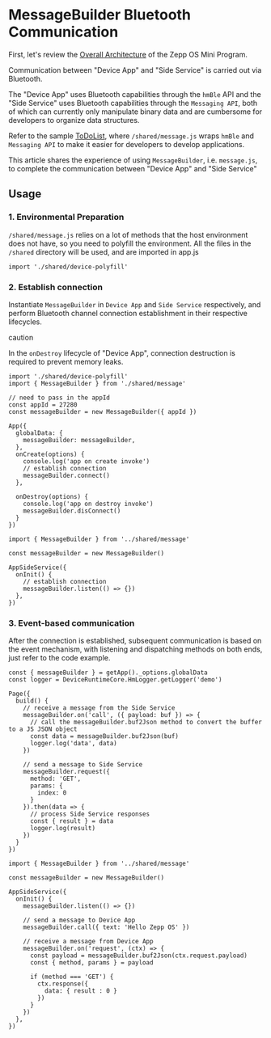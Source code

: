 
# MessageBuilder Bluetooth Communication

First, let's review the [Overall Architecture](/docs/1.0/guides/architecture/arc/) of the Zepp OS Mini Program.

Communication between "Device App" and "Side Service" is carried out via Bluetooth.

The "Device App" uses Bluetooth capabilities through the `hmBle` API and the "Side Service" uses Bluetooth capabilities through the `Messaging API`, both of which can currently only manipulate binary data and are cumbersome for developers to organize data structures.

Refer to the sample [ToDoList](/docs/1.0/samples/app/toDoList/), where `/shared/message.js` wraps `hmBle` and `Messaging API` to make it easier for developers to develop applications.

This article shares the experience of using `MessageBuilder`, i.e. `message.js`, to complete the communication between "Device App" and "Side Service"

## Usage[​](/docs/1.0/guides/best-practice/bluetooth-communication/#usage "Direct link to Usage")

### 1. Environmental Preparation[​](/docs/1.0/guides/best-practice/bluetooth-communication/#1-environmental-preparation "Direct link to 1. Environmental Preparation")

`/shared/message.js` relies on a lot of methods that the host environment does not have, so you need to polyfill the environment. All the files in the `/shared` directory will be used, and are imported in app.js

```
import './shared/device-polyfill'  

```
### 2. Establish connection[​](/docs/1.0/guides/best-practice/bluetooth-communication/#2-establish-connection "Direct link to 2. Establish connection")

Instantiate `MessageBuilder` in `Device App` and `Side Service` respectively, and perform Bluetooth channel connection establishment in their respective lifecycles.

caution

In the `onDestroy` lifecycle of "Device App", connection destruction is required to prevent memory leaks.


```
import './shared/device-polyfill'  
import { MessageBuilder } from './shared/message'  
  
// need to pass in the appId  
const appId = 27280  
const messageBuilder = new MessageBuilder({ appId })  
  
App({  
  globalData: {  
    messageBuilder: messageBuilder,  
  },  
  onCreate(options) {  
    console.log('app on create invoke')  
    // establish connection  
    messageBuilder.connect()  
  },  
  
  onDestroy(options) {  
    console.log('app on destroy invoke')  
    messageBuilder.disConnect()  
  }  
})  

```

```
import { MessageBuilder } from '../shared/message'  
  
const messageBuilder = new MessageBuilder()  
  
AppSideService({  
  onInit() {  
    // establish connection  
    messageBuilder.listen(() => {})  
  },  
})  

```
### 3. Event-based communication[​](/docs/1.0/guides/best-practice/bluetooth-communication/#3-event-based-communication "Direct link to 3. Event-based communication")

After the connection is established, subsequent communication is based on the event mechanism, with listening and dispatching methods on both ends, just refer to the code example.

```
const { messageBuilder } = getApp()._options.globalData  
const logger = DeviceRuntimeCore.HmLogger.getLogger('demo')  
  
Page({  
  build() {  
    // receive a message from the Side Service  
    messageBuilder.on('call', ({ payload: buf }) => {  
      // call the messageBuilder.buf2Json method to convert the buffer to a JS JSON object  
      const data = messageBuilder.buf2Json(buf)  
      logger.log('data', data)  
    })  
  
    // send a message to Side Service  
    messageBuilder.request({  
      method: 'GET',  
      params: {  
        index: 0  
      }  
    }).then(data => {  
      // process Side Service responses  
      const { result } = data  
      logger.log(result)  
    })  
  }  
})  

```

```
import { MessageBuilder } from '../shared/message'  
  
const messageBuilder = new MessageBuilder()  
  
AppSideService({  
  onInit() {  
    messageBuilder.listen(() => {})  
  
    // send a message to Device App  
    messageBuilder.call({ text: 'Hello Zepp OS' })  
  
    // receive a message from Device App  
    messageBuilder.on('request', (ctx) => {  
      const payload = messageBuilder.buf2Json(ctx.request.payload)  
      const { method, params } = payload  
  
      if (method === 'GET') {  
        ctx.response({  
          data: { result : 0 }  
        })  
      }  
    })  
  },  
})  

```
